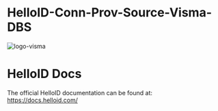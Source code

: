 # HelloID-Conn-Prov-Source-Visma-DBS

![logo-visma](https://user-images.githubusercontent.com/68013812/87791847-48533c80-c843-11ea-9934-2762cfb3f0ef.png)

# HelloID Docs
The official HelloID documentation can be found at: https://docs.helloid.com/
